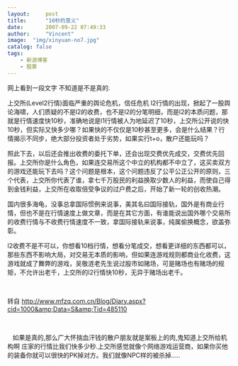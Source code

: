 ```yaml
---
layout:     post
title:      "10秒的意义"
date:       2007-09-22 07:49:33
author:     "Vincent"
image:  "img/xinyuan-no7.jpg"
catalog: false
tags:
    - 新浪博客
    - 股票
---
```



网上看到一段文字 不知道是不是真的.

上交所(Level2行情)面临严重的舆论危机，信任危机
l2行情的出现，掀起了一股舆论海啸，人们质疑的不是l2的收费，也不是l2的分笔明细，而是l2的本质问题，那就是行情速度快10秒，准确地说是l1行情被人为地延迟了10秒，上交所公开说的快10秒，但实际又快多少哪？如果快的不仅仅是10秒甚至更多，会是什么结果？行情揭示不同步，绝大部分投资者处于劣势，如果实行t+o，散户还能玩吗？

 
 照此下去，以后还会推出收费的委托下单，还会出现交费优先成交，交费优先回报。上交所你是什么角色，如果连交易所这个中立的机构都不中立了，这买卖双方的游戏还能玩下去吗？这个问题是根本，这个问题违反了公平公正公开的原则，三个代表，上交所你代表了谁，拿七千万股民的利益换取少数人的利益，而使自己得到金钱利益，上交所在收取倍受争议的过户费之后，开始了新一轮的创收热潮。

 
 国内很多海龟，没事总拿国际惯例来说事，美其名曰国际接轨，国外是有商业行情，但也不是在行情速度上做文章，而是在其它方面，有谁能说出国外哪个交易所的收费行情与不收费行情速度不一致，拿国际接轨来说事，纯属偷换概念，欲盖弥彰。

 
 l2收费不是不可以，你想看10档行情，想看分笔成交，想看更详细的东西都可以，那些东西不影响大局，对交易无本质的影响，但如果连游戏规则都商业化收费，这游戏就成了舞弊的游戏，吴敬涟老先生说过股市如赌场，可是赌场也有赌场的规矩，不允许出老千，上交所的l2行情快10秒，无异于赌场出老千。

 

转自 
http://www.mfzq.com.cn/Blog/Diary.aspx?cid=1000&amp;Data=S&amp;Tid=485110

 

  
如果是真的,那么广大怀揣血汗钱的散户朋友就是案板上的肉,鬼知道上交所给机构啊 庄家的行情比我们快多少秒.上交所感觉就像个网络游戏运营商，如果你买他的装备你就可以很快的PK掉对方。我们就像NPC样的被杀掉.....





